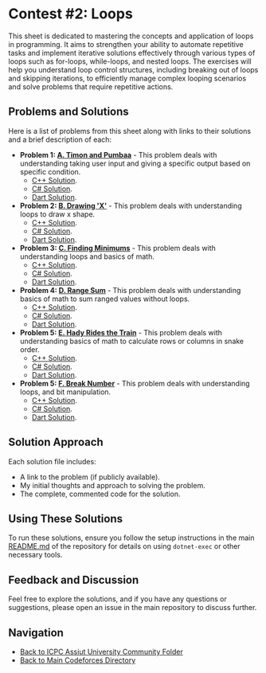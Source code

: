 # Contest #2: Loops

This sheet is dedicated to mastering the concepts and application of loops in programming. It aims to strengthen your ability to automate repetitive tasks and implement iterative solutions effectively through various types of loops such as for-loops, while-loops, and nested loops. The exercises will help you understand loop control structures, including breaking out of loops and skipping iterations, to efficiently manage complex looping scenarios and solve problems that require repetitive actions.

## Problems and Solutions

Here is a list of problems from this sheet along with links to their solutions and a brief description of each:

- **Problem 1: [A. Timon and Pumbaa](./A.%20Timon%20and%20Pumbaa/)** - This problem deals with understanding taking user input and giving a specific output based on specific condition.
    - [C++ Solution](./A.%20Timon%20and%20Pumbaa/main.cpp).
    - [C# Solution](./A.%20Timon%20and%20Pumbaa/main.cs).
    - [Dart Solution](./A.%20Timon%20and%20Pumbaa/main.dart).
- **Problem 2: [B. Drawing 'X'](./B.%20Drawing%20'X'/)** - This problem deals with understanding loops to draw x shape.
    - [C++ Solution](./B.%20Drawing%20'X'/main.cpp).
    - [C# Solution](./B.%20Drawing%20'X'/main.cs).
    - [Dart Solution](./B.%20Drawing%20'X'/main.dart).
- **Problem 3: [C. Finding Minimums](./C.%20Finding%20Minimums/)** - This problem deals with understanding loops and basics of math.
    - [C++ Solution](./C.%20Finding%20Minimums/main.cpp).
    - [C# Solution](./C.%20Finding%20Minimums/main.cs).
    - [Dart Solution](./C.%20Finding%20Minimums/main.dart).
- **Problem 4: [D. Range Sum](./D.%20Range%20Sum/)** - This problem deals with understanding basics of math to sum ranged values without loops.
    - [C++ Solution](./D.%20Range%20Sum/main.cpp).
    - [C# Solution](./D.%20Range%20Sum/main.cs).
    - [Dart Solution](./D.%20Range%20Sum/main.dart).
- **Problem 5: [E. Hady Rides the Train](./E.%20Hady%20Rides%20the%20Train/)** - This problem deals with understanding basics of math to calculate rows or columns in snake order.
    - [C++ Solution](./E.%20Hady%20Rides%20the%20Train/main.cpp).
    - [C# Solution](./E.%20Hady%20Rides%20the%20Train/main.cs).
    - [Dart Solution](./E.%20Hady%20Rides%20the%20Train/main.dart).
- **Problem 5: [F. Break Number](./F.%20Break%20Number/)** - This problem deals with understanding loops, and bit manipulation.
    - [C++ Solution](./F.%20Break%20Number/main.cpp).
    - [C# Solution](./F.%20Break%20Number/main.cs).
    - [Dart Solution](./F.%20Break%20Number/main.dart).

## Solution Approach

Each solution file includes:
- A link to the problem (if publicly available).
- My initial thoughts and approach to solving the problem.
- The complete, commented code for the solution.

## Using These Solutions

To run these solutions, ensure you follow the setup instructions in the main [README.md](/README.md) of the repository for details on using `dotnet-exec` or other necessary tools.

## Feedback and Discussion

Feel free to explore the solutions, and if you have any questions or suggestions, please open an issue in the main repository to discuss further.

## Navigation

- [Back to ICPC Assiut University Community Folder](../)
- [Back to Main Codeforces Directory](../../)
